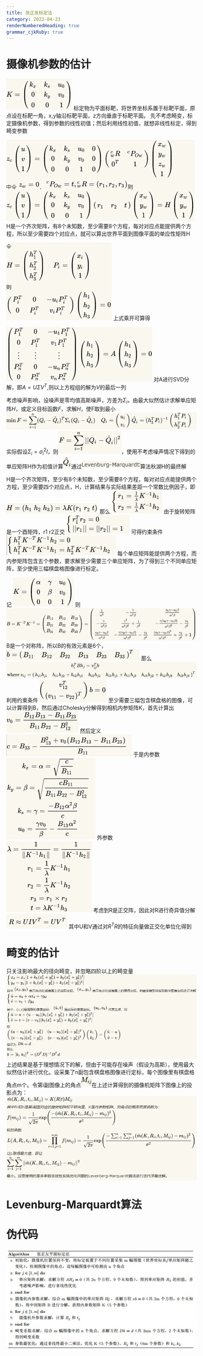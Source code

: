 ```yaml
---
title: 张正友标定法
category: 2022-04-23
renderNumberedHeading: true
grammar_cjkRuby: true
---
```

# 摄像机参数的估计
![enter description here](./images/1650688050916.png)
标定物为平面标靶，将世界坐标系置于标靶平面，原点设在标靶一角，x,y轴沿标靶平面，z方向垂直于标靶平面。
先不考虑畸变，标定摄像机参数，得到参数的线性初值；然后利用线性初值，就想非线性标定，得到畸变参数

![enter description here](./images/1650688286781.png)
H是一个齐次矩阵，有8个未知数，至少需要8个方程，每对对应点能提供两个方程，所以至少需要四个对应点，就可以算出世界平面到图像平面的单应性矩阵H

![enter description here](./images/1650689907003.png)
上式乘开可算得

![enter description here](./images/1650695245093.png)
对A进行SVD分解，即$A=U\Sigma V^T$,则以上方程组的解为$V$的最后一列

考虑噪声影响，设噪声是零均值高斯噪声，方差为$\Sigma_i$，由最大似然估计求解单应矩阵$H$，或定义目标函数$F$，求解$H$，使F取到最小
![enter description here](./images/1650695454889.png)
实际假设$\Sigma_i=\sigma_i^2I$，则![enter description here](./images/1650695511475.png)，使用不考虑噪声情况下得到的单应矩阵H作为初值计算![enter description here](./images/1650695545993.png)通过![enter description here](./images/1650695559745.png)算法秋湖H的最终解

H是一个齐次矩阵，至少有8个未知数，至少需要8个方程，每对对应点能提供两个方程，至少需要四个对应点，H，计算结果与实际结果差距一个常数比例因子，即
![enter description here](./images/1650695670708.png)
那么
![enter description here](./images/1650695683338.png)
由于旋转矩阵是一个酉矩阵，r1 r2正交
![enter description here](./images/1650695725253.png)
可得约束条件
![enter description here](./images/1650695740754.png)
每个单应矩阵能提供两个方程，而内参矩阵包含五个参数，要求解至少需要三个单应矩阵，为了得到三个不同单应矩阵，至少使用三幅棋盘格图像进行标定。

记
![enter description here](./images/1650696403844.png)
则
![enter description here](./images/1650696412205.png)
B是一个对称阵，所以B的有效元素是6个，
![enter description here](./images/1650696476716.png)
那么
![enter description here](./images/1650696504550.png)
利用约束条件
![enter description here](./images/1650696520065.png)
至少需要三幅包含棋盘格的图像，可以计算得到B，然后通过Cholesky分解得到相机内参矩阵K，首先计算出
![enter description here](./images/1650696578973.png)
然后定义
![enter description here](./images/1650696595498.png)
于是内参数
![enter description here](./images/1650696635479.png)
外参数
![enter description here](./images/1650696652500.png)
考虑到R是正交阵，因此对R进行奇异值分解
![enter description here](./images/1650696680190.png)
其中U和V通过对$R^TR$的特征向量做正交化单位化得到

# 畸变的估计
只关注影响最大的径向畸变，并忽略四阶以上的畸变量
![enter description here](./images/1650697499621.png)
上述结果是基于理想情况下的解，但由于可能存在噪声（假设为高斯），使用最大似然估计进行优化。设采集了n副包含棋盘格图像进行定标，每个图像里有棋盘格角点m个。令第i副图像上的角点![enter description here](./images/1650697656879.png)在上述计算得到的摄像机矩阵下图像上的投影点为：
![enter description here](./images/1650697690251.png)

# Levenburg-Marquardt算法
# 伪代码

![enter description here](./images/1650697871892.png)

